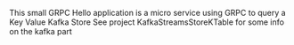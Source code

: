 This small GRPC Hello application is a micro service using GRPC to query a Key Value Kafka Store
See project KafkaStreamsStoreKTable for some info on the kafka part
